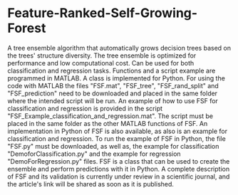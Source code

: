 # Feature-Ranked-Self-Growing-Forest
A tree ensemble algorithm that automatically grows decision trees based on the trees' structure diversity. The tree ensemble is optimized for performance and low computational cost. Can be used for both classification and regression tasks. Functions and a script example are programmed in MATLAB. A class is implemented for Python. 
For using the code with MATLAB the files "FSF.mat", "FSF_tree", "FSF_rand_split" and "FSF_prediction" need to be downloaded and placed in the same folder where the intended script will be run.  An example of how to use FSF for classification and regression is provided in the script "FSF_Example_classification_and_regression.mat". The script must be placed in the same folder as the other MATLAB functions of FSF. 
An implementation in Python of FSF is also available, as also is an example for classification and regression. To run the example of FSF in Python, the file "FSF.py" must be downloaded, as well as, the example for classification "DemoforClassification.py" and the example for regression "DemoForRegression.py" files. FSF is a class that can be used to create the ensemble and perform predictions with it in Python.
A complete description of FSF and its validation is currently under review in a scientific journal, and the article's link will be shared as soon as it is published.
